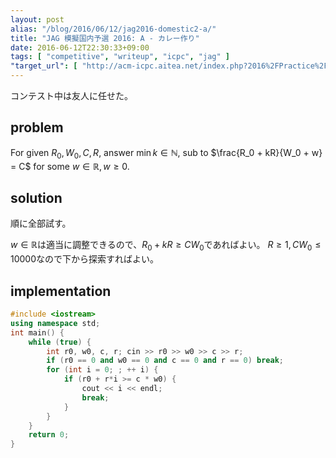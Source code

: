 ```yaml
---
layout: post
alias: "/blog/2016/06/12/jag2016-domestic2-a/"
title: "JAG 模擬国内予選 2016: A - カレー作り"
date: 2016-06-12T22:30:33+09:00
tags: [ "competitive", "writeup", "icpc", "jag" ]
"target_url": [ "http://acm-icpc.aitea.net/index.php?2016%2FPractice%2F%E6%A8%A1%E6%93%AC%E5%9B%BD%E5%86%85%E4%BA%88%E9%81%B8B" ]
---
```


コンテスト中は友人に任せた。

## problem

For given $R_0, W_0, C, R$, answer $\min k \in \mathbb{N}$, sub to $\frac{R_0 + kR}{W_0 + w} = C$ for some $w \in \mathbb{R}, w \ge 0$.

## solution

順に全部試す。

$w \in \mathbb{R}$は適当に調整できるので、$R_0 + kR \ge CW_0$であればよい。
$R \ge 1, CW_0 \le 10000$なので下から探索すればよい。

## implementation

``` c++
#include <iostream>
using namespace std;
int main() {
    while (true) {
        int r0, w0, c, r; cin >> r0 >> w0 >> c >> r;
        if (r0 == 0 and w0 == 0 and c == 0 and r == 0) break;
        for (int i = 0; ; ++ i) {
            if (r0 + r*i >= c * w0) {
                cout << i << endl;
                break;
            }
        }
    }
    return 0;
}
```
